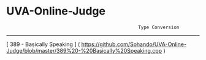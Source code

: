 # UVA-Online-Judge

                                                    Type Conversion
__________________________________________________________________________________________________________________________________

[ 389 - Basically Speaking ] ( https://github.com/Sohando/UVA-Online-Judge/blob/master/389%20-%20Basically%20Speaking.cpp ) 

